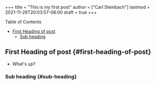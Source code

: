 +++
title = "This is my first post"
author = ["Carl Steinbach"]
lastmod = 2021-11-26T20:03:57-08:00
draft = true
+++

<div class="ox-hugo-toc toc">
<div></div>

<div class="heading">Table of Contents</div>

- [First Heading of post](#first-heading-of-post)
    - [Sub heading](#sub-heading)

</div>
<!--endtoc-->



## First Heading of post {#first-heading-of-post}

-   What's up?


### Sub heading {#sub-heading}
